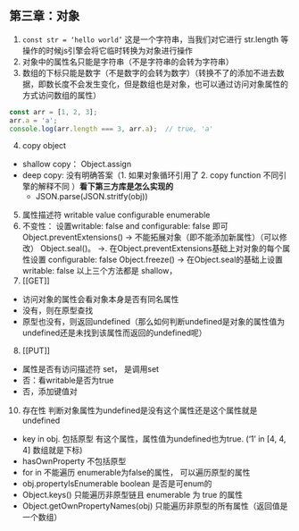 ## 第三章：对象
1. ```const str = ‘hello world’``` 这是一个字符串，当我们对它进行 str.length 等操作的时候js引擎会将它临时转换为对象进行操作
2. 对象中的属性名只能是字符串（不是字符串的会转为字符串）
3. 数组的下标只能是数字（不是数字的会转为数字）（转换不了的添加不进去数据，即数长度不会发生变化，但是数组也是对象，也可以通过访问对象属性的方式访问数组的属性）
```js
const arr = [1, 2, 3];
arr.a = 'a';
console.log(arr.length === 3, arr.a);  // true, 'a'
```
4. copy object
- shallow copy： Object.assign
- deep copy: 没有明确答案（1. 如果对象循环引用了 2. copy function 不同引擎的解释不同 ）**看下第三方库是怎么实现的**
	- JSON.parse(JSON.stritfy(obj))
5. 属性描述符
writable value configurable enumerable
6. 不变性： 设置writable: false and configurable: false 即可
Object.preventExtensions()   -> 不能拓展对象（即不能添加新属性）（可以修改）
Object.seal()。 ->.   在Object.preventExtensions基础上对对象的每个属性设置 configurable: false 
Object.freeze() ->  在Object.seal的基础上设置 writable: false 
以上三个方法都是 shallow，
7. [[GET]]
  - 访问对象的属性会看对象本身是否有同名属性
  - 没有，则在原型查找
  - 原型也没有，则返回undefined（那么如何判断undefined是对象的属性值为undefined还是未找到该属性而返回的undefined呢）
8. [[PUT]]
  - 属性是否有访问描述符 set， 是调用set
  - 否：看writable是否为true
  - 否，添加键值对
10. 存在性
判断对象属性为undefined是没有这个属性还是这个属性就是undefined
- key in obj.   包括原型 有这个属性，属性值为undefined也为true.      (‘1’ in [4, 4, 4] 数组就是下标)
- hasOwnProperty 不包括原型
- for in 不能遍历 enumerable为false的属性， 可以遍历原型的属性
- obj.propertyIsEnumerable   boolean 是否是可enum的
- Object.keys() 只能遍历非原型链且 enumerable 为 true 的属性
- Object.getOwnPropertyNames(obj)   只能遍历非原型的所有属性（返回值是一个数组）